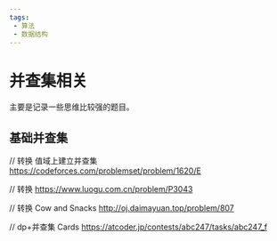 ```yaml
---
tags:
 - 算法
 - 数据结构
---
```


# 并查集相关

主要是记录一些思维比较强的题目。

## 基础并查集

// 转换 值域上建立并查集  https://codeforces.com/problemset/problem/1620/E

// 转换  https://www.luogu.com.cn/problem/P3043

// 转换  Cow and Snacks  http://oj.daimayuan.top/problem/807

// dp+并查集  Cards  https://atcoder.jp/contests/abc247/tasks/abc247_f